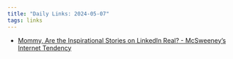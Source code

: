 ```yaml
---
title: "Daily Links: 2024-05-07"
tags: links
---
```


- [Mommy, Are the Inspirational Stories on LinkedIn Real? - McSweeney’s Internet Tendency](https://www.mcsweeneys.net/articles/mommy-are-the-inspirational-stories-on-linkedin-real)